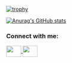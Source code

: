 
[![trophy](https://github-profile-trophy.vercel.app/?username=timothyokooboh&theme=onedark)](https://github.com/ryo-ma/github-profile-trophy)

[![Anurag's GitHub stats](https://github-readme-stats-chi-nine-79.vercel.app/api?username=timothyokooboh&theme=onedark)](https://github.com/anuraghazra/github-readme-stats)

<h3 align="left">Connect with me:</h3>
<p align="left">
<a href="https://www.linkedin.com/in/timothy-okooboh-193980165/" target="blank"><img align="center" src="https://cdn.jsdelivr.net/npm/simple-icons@3.0.1/icons/linkedin.svg" alt="" height="30" width="40" />
</a>
 <a href="https://twitter.com/inspiretim24" target="blank"><img align="center" src="https://cdn.jsdelivr.net/npm/simple-icons@3.0.1/icons/twitter.svg" alt="" height="30" width="40" /></a>
</p>
